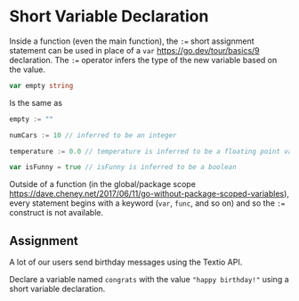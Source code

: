 # Short Variable Declaration

Inside a function (even the main function), the `:=` short assignment statement can be used in place of a `var` https://go.dev/tour/basics/9 declaration. The `:=` operator infers the type of the new variable based on the value.

```go
var empty string
```

Is the same as

```go
empty := ""
```

```go
numCars := 10 // inferred to be an integer

temperature := 0.0 // temperature is inferred to be a floating point value because it has a decimal point

var isFunny = true // isFunny is inferred to be a boolean
```

Outside of a function (in the global/package scope https://dave.cheney.net/2017/06/11/go-without-package-scoped-variables), every statement begins with a keyword (`var`, `func`, and so on) and so the `:=` construct is not available.

## Assignment

A lot of our users send birthday messages using the Textio API.

Declare a variable named `congrats` with the value `"happy birthday!"` using a short variable declaration.

